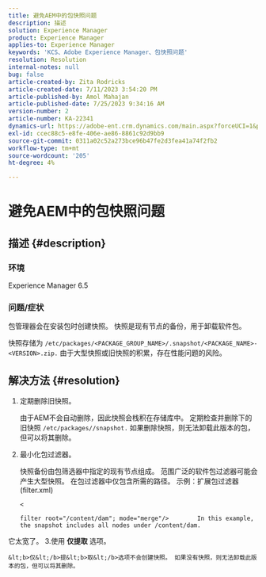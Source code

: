 ```yaml
---
title: 避免AEM中的包快照问题
description: 描述
solution: Experience Manager
product: Experience Manager
applies-to: Experience Manager
keywords: 'KCS、Adobe Experience Manager、包快照问题'
resolution: Resolution
internal-notes: null
bug: false
article-created-by: Zita Rodricks
article-created-date: 7/11/2023 3:54:20 PM
article-published-by: Amol Mahajan
article-published-date: 7/25/2023 9:34:16 AM
version-number: 2
article-number: KA-22341
dynamics-url: https://adobe-ent.crm.dynamics.com/main.aspx?forceUCI=1&pagetype=entityrecord&etn=knowledgearticle&id=948ec030-0320-ee11-9cbe-6045bd006239
exl-id: ccec88c5-e8fe-406e-ae86-8861c92d9bb9
source-git-commit: 0311a02c52a273bce96b47fe2d3fea41a74f2fb2
workflow-type: tm+mt
source-wordcount: '205'
ht-degree: 4%

---
```


# 避免AEM中的包快照问题

## 描述 {#description}


### <b>环境</b>

Experience Manager 6.5



### <b>问题/症状</b>

包管理器会在安装包时创建快照。 快照是现有节点的备份，用于卸载软件包。

快照存储为 `/etc/packages/<PACKAGE_GROUP_NAME>/.snapshot/<PACKAGE_NAME>-<VERSION>.zip.` 由于大型快照或旧快照的积累，存在性能问题的风险。


## 解决方法 {#resolution}


1. 定期删除旧快照。

   由于AEM不会自动删除，因此快照会栈积在存储库中。 定期检查并删除下的旧快照 `/etc/packages//snapshot.` 如果删除快照，则无法卸载此版本的包，但可以将其删除。


2. 最小化包过滤器。

   快照备份由包筛选器中指定的现有节点组成。 范围广泛的软件包过滤器可能会产生大型快照。 在包过滤器中仅包含所需的路径。 示例：扩展包过滤器(filter.xml)



   `<`


   ```
   filter root="/content/dam"; mode="merge"/>        In this example, the snapshot includes all nodes under /content/dam.
   ```

它太宽了。
3.使用 <b>仅提取</b> 选项。

    &lt;b>仅&lt;/b>提&lt;b>取&lt;/b>选项不会创建快照。 如果没有快照，则无法卸载此版本的包，但可以将其删除。
    

